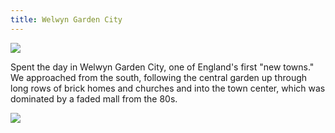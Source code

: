 ```yaml
---
title: Welwyn Garden City
---
```

![](/posts/2021-03-06/welwyn1.JPG)

Spent the day in Welwyn Garden City, one of England's first "new towns." We approached from the south, following the central garden up through long rows of brick homes and churches and into the town center, which was dominated by a faded mall from the 80s.

![](/posts/2021-03-06/welwyn2.JPG)
